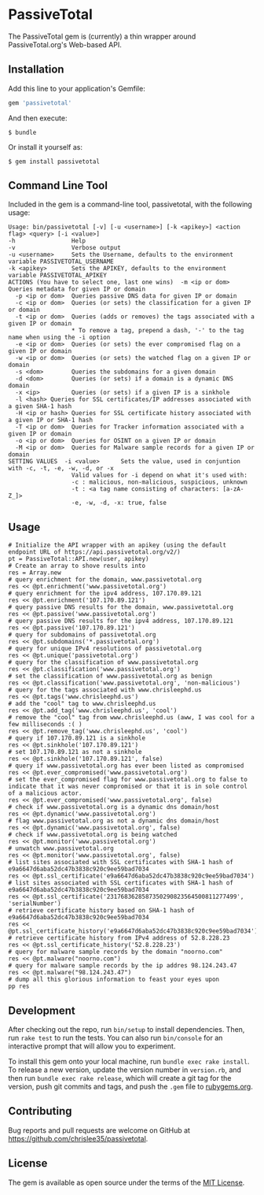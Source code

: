 # PassiveTotal

The PassiveTotal gem is (currently) a thin wrapper around PassiveTotal.org's Web-based API.

## Installation

Add this line to your application's Gemfile:

```ruby
gem 'passivetotal'
```

And then execute:

    $ bundle

Or install it yourself as:

    $ gem install passivetotal

## Command Line Tool

Included in the gem is a command-line tool, passivetotal, with the following usage:

	Usage: bin/passivetotal [-v] [-u <username>] [-k <apikey>] <action flag> <query> [-i <value>]
	-h                Help
	-v                Verbose output
	-u <username>     Sets the Username, defaults to the environment variable PASSIVETOTAL_USERNAME
	-k <apikey>       Sets the APIKEY, defaults to the environment variable PASSIVETOTAL_APIKEY
	ACTIONS (You have to select one, last one wins)  -m <ip or dom>  Queries metadata for given IP or domain
	  -p <ip or dom>  Queries passive DNS data for given IP or domain
	  -c <ip or dom>  Queries (or sets) the classification for a given IP or domain
	  -t <ip or dom>  Queries (adds or removes) the tags associated with a given IP or domain
	                  * To remove a tag, prepend a dash, '-' to the tag name when using the -i option
	  -e <ip or dom>  Queries (or sets) the ever compromised flag on a given IP or domain
	  -w <ip or dom>  Queries (or sets) the watched flag on a given IP or domain
	  -s <dom>        Queries the subdomains for a given domain
	  -d <dom>        Queries (or sets) if a domain is a dynamic DNS domain
	  -x <ip>         Queries (or sets) if a given IP is a sinkhole
	  -l <hash> Queries for SSL certificates/IP addresses associated with a given SHA-1 hash
	  -H <ip or hash> Queries for SSL certificate history associated with a given IP or SHA-1 hash
	  -T <ip or dom>  Queries for Tracker information associated with a given IP or domain
	  -o <ip or dom>  Queries for OSINT on a given IP or domain
	  -M <ip or dom>  Queries for Malware sample records for a given IP or domain
	SETTING VALUES  -i <value>      Sets the value, used in conjuntion with -c, -t, -e, -w, -d, or -x
	                  Valid values for -i depend on what it's used with:
	                  -c : malicious, non-malicious, suspicious, unknown
	                  -t : <a tag name consisting of characters: [a-zA-Z_]>
	                  -e, -w, -d, -x: true, false

## Usage

    # Initialize the API wrapper with an apikey (using the default endpoint URL of https://api.passivetotal.org/v2/)
    pt = PassiveTotal::API.new(user, apikey)
    # Create an array to shove results into
    res = Array.new
    # query enrichment for the domain, www.passivetotal.org
    res << @pt.enrichment('www.passivetotal.org')
    # query enrichment for the ipv4 address, 107.170.89.121
    res << @pt.enrichment('107.170.89.121')
    # query passive DNS results for the domain, www.passivetotal.org
    res << @pt.passive('www.passivetotal.org')
    # query passive DNS results for the ipv4 address, 107.170.89.121
    res << @pt.passive('107.170.89.121')
    # query for subdomains of passivetotal.org
    res << @pt.subdomains('*.passivetotal.org')
    # query for unique IPv4 resolutions of passivetotal.org
    res << @pt.unique('passivetotal.org')
    # query for the classification of www.passivetotal.org
    res << @pt.classification('www.passivetotal.org')
    # set the classification of www.passivetotal.org as benign
    res << @pt.classification('www.passivetotal.org', 'non-malicious')
    # query for the tags associated with www.chrisleephd.us
    res << @pt.tags('www.chrisleephd.us')
    # add the "cool" tag to www.chrisleephd.us
    res << @pt.add_tag('www.chrisleephd.us', 'cool')
    # remove the "cool" tag from www.chrisleephd.us (aww, I was cool for a few milliseconds :( )
    res << @pt.remove_tag('www.chrisleephd.us', 'cool')
    # query if 107.170.89.121 is a sinkhole
    res << @pt.sinkhole('107.170.89.121')
    # set 107.170.89.121 as not a sinkhole
    res << @pt.sinkhole('107.170.89.121', false)
    # query if www.passivetotal.org has ever been listed as compromised
    res << @pt.ever_compromised('www.passivetotal.org')
    # set the ever_compromised flag for www.passivetotal.org to false to indicate that it was never compromised or that it is in sole control of a malicious actor.
    res << @pt.ever_compromised('www.passivetotal.org', false)
    # check if www.passivetotal.org is a dynamic dns domain/host
    res << @pt.dynamic('www.passivetotal.org')
    # flag www.passivetotal.org as not a dynamic dns domain/host
    res << @pt.dynamic('www.passivetotal.org', false)
    # check if www.passivetotal.org is being watched
    res << @pt.monitor('www.passivetotal.org')
    # unwatch www.passivetotal.org
    res << @pt.monitor('www.passivetotal.org', false)
    # list sites associated with SSL certificates with SHA-1 hash of e9a6647d6aba52dc47b3838c920c9ee59bad7034
    res << @pt.ssl_certificate('e9a6647d6aba52dc47b3838c920c9ee59bad7034')
    # list sites associated with SSL certificates with SHA-1 hash of e9a6647d6aba52dc47b3838c920c9ee59bad7034
    res << @pt.ssl_certificate('2317683628587350290823564500811277499', 'serialNumber')
    # retrieve certificate history based on SHA-1 hash of e9a6647d6aba52dc47b3838c920c9ee59bad7034
    res << @pt.ssl_certificate_history('e9a6647d6aba52dc47b3838c920c9ee59bad7034')
    # retrieve certificate history from IPv4 address of 52.8.228.23
    res << @pt.ssl_certificate_history('52.8.228.23')
    # query for malware sample records by the domain "noorno.com"
    res << @pt.malware("noorno.com")
    # query for malware sample records by the ip addres 98.124.243.47
    res << @pt.malware("98.124.243.47")
    # dump all this glorious information to feast your eyes upon
    pp res

## Development

After checking out the repo, run `bin/setup` to install dependencies. Then, run `rake test` to run the tests. You can also run `bin/console` for an interactive prompt that will allow you to experiment.

To install this gem onto your local machine, run `bundle exec rake install`. To release a new version, update the version number in `version.rb`, and then run `bundle exec rake release`, which will create a git tag for the version, push git commits and tags, and push the `.gem` file to [rubygems.org](https://rubygems.org).

## Contributing

Bug reports and pull requests are welcome on GitHub at https://github.com/chrislee35/passivetotal.


## License

The gem is available as open source under the terms of the [MIT License](http://opensource.org/licenses/MIT).

